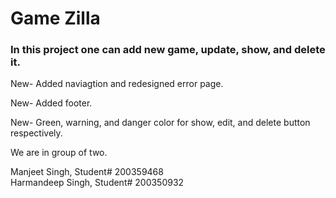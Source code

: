 <h1>Game Zilla</h1>
<h3>In this project one can add new game, update, show, and delete it.</h3>
<p>New- Added naviagtion and redesigned error page.</p>
<p>New- Added footer.</p>
<p>New- Green, warning, and danger color for show, edit, and delete button respectively.</p>
We are in group of two.

Manjeet Singh, Student# 200359468<br/>
Harmandeep Singh, Student# 200350932
